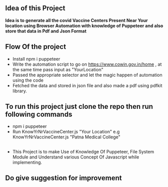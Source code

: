 ## Idea of this Project

**Idea is to generate all the covid **Vaccine Centers** Present Near Your location using Browser Automation with knowledge of Puppeteer and also store that data in Pdf and Json Format**

## Flow Of the project

* Install npm i puppeteer
* Write the automation script to go on https://www.cowin.gov.in/home , at the same time pass input as "YourLocation"
* Passed the appropriate selector and let the magic happen of automation using the code
* Fetched the data and stored in json file and also made a pdf using pdfkit library.

## To run this project just clone the repo then run following commands
* npm i puppeteer
* Run KnowYrNrVaccineCenter.js "Your Location" e.g KnowYrNrVaccineCenter.js "Patna Medical College"

##

* This Project is to make Use of Knowledge Of Puppeteer, File System Module and Understand various Concept Of Javascript while implementing.


## Do give suggestion for improvement 

